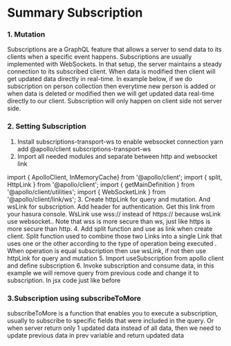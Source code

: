 # Summary Subscription

### 1. Mutation
Subscriptions are a GraphQL feature that allows a server to send data to its clients when a specific event happens. Subscriptions are usually implemented with WebSockets. In that setup, the server maintains a steady connection to its subscribed client. When data is modified then client will get updated data directly in real-time. In example below, if we do subscription on person collection then everytime new person is added or when data is deleted or modified then we will get updated data real-time directly to our client. Subscription will only happen on client side not server side.

### 2. Setting Subscription
1. Install subscriptions-transport-ws to enable websocket connection yarn add @apollo/client subscriptions-transport-ws
2. Import all needed modules and separate between http and websocket link

import { ApolloClient, InMemoryCache} from '@apollo/client';
import { split, HttpLink } from '@apollo/client';
import { getMainDefinition } from '@apollo/client/utilities';
import { WebSocketLink } from '@apollo/client/link/ws';
3. Create httpLink for query and mutation. And wsLink for subscription. Add header for authentication. Get this link from your hasura console. WsLink use wss:// instead of https:// because wsLink use websocket.. Note that wss is more secure than ws, just like https is more secure than http.
4. Add split function and use as link when create client. Split function used to combine those two Links into a single Link that uses one or the other according to the type of operation being executed . When operation is equal subscription then use wsLink, if not then use httpLink for query and mutation
5. Import useSubscription from apollo client and define subscription
6. Invoke subscription and consume data, in this example we will remove query from previous code and change it to subscription. In jsx code just like before



### 3.Subscription using subscribeToMore
subscribeToMore is a function that enables you to execute a subscription, usually to subscribe to specific fields that were included in the query. Or when server return only 1 updated data instead of all data, then we need to update previous data in prev variable and return updated data